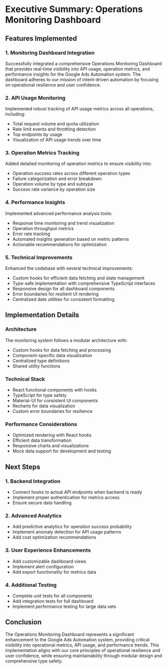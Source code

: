 # Executive Summary: Operations Monitoring Dashboard

## Features Implemented

### 1. Monitoring Dashboard Integration
Successfully integrated a comprehensive Operations Monitoring Dashboard that provides real-time visibility into API usage, operation metrics, and performance insights for the Google Ads Automation system. The dashboard adheres to our mission of intent-driven automation by focusing on operational resilience and user confidence.

### 2. API Usage Monitoring
Implemented robust tracking of API usage metrics across all operations, including:
- Total request volume and quota utilization
- Rate limit events and throttling detection
- Top endpoints by usage
- Visualization of API usage trends over time

### 3. Operation Metrics Tracking
Added detailed monitoring of operation metrics to ensure visibility into:
- Operation success rates across different operation types
- Failure categorization and error breakdown
- Operation volume by type and subtype
- Success rate variance by operation size

### 4. Performance Insights
Implemented advanced performance analysis tools:
- Response time monitoring and trend visualization
- Operation throughput metrics
- Error rate tracking
- Automated insights generation based on metric patterns
- Actionable recommendations for optimization

### 5. Technical Improvements
Enhanced the codebase with several technical improvements:
- Custom hooks for efficient data fetching and state management
- Type-safe implementation with comprehensive TypeScript interfaces
- Responsive design for all dashboard components
- Error boundaries for resilient UI rendering
- Centralized date utilities for consistent formatting

## Implementation Details

### Architecture
The monitoring system follows a modular architecture with:
- Custom hooks for data fetching and processing
- Component-specific data visualization
- Centralized type definitions
- Shared utility functions

### Technical Stack
- React functional components with hooks
- TypeScript for type safety
- Material-UI for consistent UI components
- Recharts for data visualization
- Custom error boundaries for resilience

### Performance Considerations
- Optimized rendering with React hooks
- Efficient data transformation
- Responsive charts and visualizations
- Mock data support for development and testing

## Next Steps

### 1. Backend Integration
- Connect hooks to actual API endpoints when backend is ready
- Implement proper authentication for metrics access
- Ensure secure data handling

### 2. Advanced Analytics
- Add predictive analytics for operation success probability
- Implement anomaly detection for API usage patterns
- Add cost optimization recommendations

### 3. User Experience Enhancements
- Add customizable dashboard views
- Implement alert configuration
- Add export functionality for metrics data

### 4. Additional Testing
- Complete unit tests for all components
- Add integration tests for full dashboard
- Implement performance testing for large data sets

## Conclusion
The Operations Monitoring Dashboard represents a significant enhancement to the Google Ads Automation system, providing critical visibility into operational metrics, API usage, and performance trends. This implementation aligns with our core principles of operational resilience and user confidence, while ensuring maintainability through modular design and comprehensive type safety.
